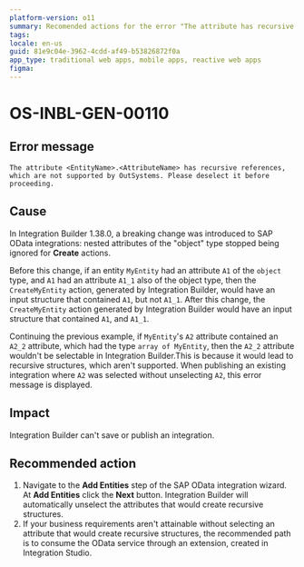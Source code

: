 ```yaml
---
platform-version: o11
summary: Recomended actions for the error "The attribute has recursive references, which are not supported by OutSystems. Please deselect it before proceeding." in Integration Builder.
tags:
locale: en-us
guid: 81e9c04e-3962-4cdd-af49-b53826872f0a
app_type: traditional web apps, mobile apps, reactive web apps
figma:
---
```


# OS-INBL-GEN-00110


## Error message

`The attribute <EntityName>.<AttributeName> has recursive references, which are not supported by OutSystems. Please deselect it before proceeding.`


## Cause

In Integration Builder 1.38.0, a breaking change was introduced to SAP OData integrations: nested attributes of the "object" type stopped being ignored for **Create** actions.

Before this change, if an entity `MyEntity` had an attribute `A1` of the `object` type, and `A1` had an attribute `A1_1` also of the object type, then the `CreateMyEntity` action, generated by Integration Builder, would have an input structure that contained `A1`, but not `A1_1`. 
After this change, the `CreateMyEntity` action generated by Integration Builder would have an input structure that contained `A1`, and `A1_1`.

Continuing the previous example, if `MyEntity`'s `A2` attribute contained an `A2_2` attribute, which had the type `array of MyEntity`, then the `A2_2` attribute wouldn't be selectable in Integration Builder.This is because it would lead to recursive structures, which aren't supported.
When publishing an existing integration where `A2` was selected without unselecting `A2`, this error message is displayed.


## Impact

Integration Builder can't save or publish an integration.


## Recommended action

1. Navigate to the **Add Entities** step of the SAP OData integration wizard. At **Add Entities** click the **Next** button. Integration Builder will automatically unselect the attributes that would create recursive structures.
1. If your business requirements aren't attainable without selecting an attribute that would create recursive structures, the recommended path is to consume the OData service through an extension, created in Integration Studio.
